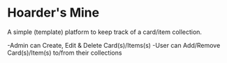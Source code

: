 # Hoarder's Mine

A simple (template) platform to keep track of a card/item collection.

-Admin can Create, Edit & Delete Card(s)/Items(s) -User can Add/Remove Card(s)/Item(s) to/from their collections
